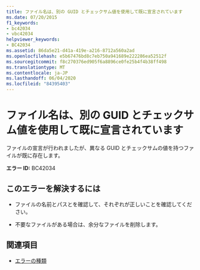 ```yaml
---
title: ファイル名は、別の GUID とチェックサム値を使用して既に宣言されています
ms.date: 07/20/2015
f1_keywords:
- bc42034
- vbc42034
helpviewer_keywords:
- BC42034
ms.assetid: 86da5e21-d41a-419e-a216-8712a560a2ad
ms.openlocfilehash: e5b67476bd8c7eb750a941689e222286ea52512f
ms.sourcegitcommit: f8c270376ed905f6a8896ce0fe25b4f4b38ff498
ms.translationtype: MT
ms.contentlocale: ja-JP
ms.lasthandoff: 06/04/2020
ms.locfileid: "84395403"
---
```

# <a name="file-name-already-declared-with-a-different-guid-and-checksum-value"></a>ファイル名は、別の GUID とチェックサム値を使用して既に宣言されています
ファイルの宣言が行われましたが、異なる GUID とチェックサムの値を持つファイルが既に存在します。  
  
 **エラー ID:** BC42034  
  
## <a name="to-correct-this-error"></a>このエラーを解決するには  
  
- ファイルの名前とパスとを確認して、それぞれが正しいことを確認してください。  
  
- 不要なファイルがある場合は、余分なファイルを削除します。  
  
## <a name="see-also"></a>関連項目

- [エラーの種類](../programming-guide/language-features/error-types.md)
